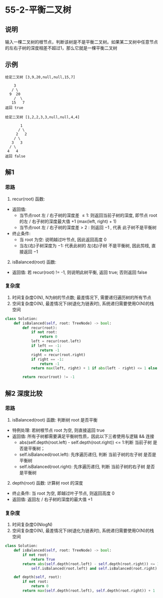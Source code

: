 # 55-2-平衡二叉树

## 说明
输入一棵二叉树的根节点，判断该树是不是平衡二叉树。如果某二叉树中任意节点的左右子树的深度相差不超过1，那么它就是一棵平衡二叉树

## 示例
```
给定二叉树 [3,9,20,null,null,15,7]

    3
   / \
  9  20
    /  \
   15   7
返回 true

给定二叉树 [1,2,2,3,3,null,null,4,4]

       1
      / \
     2   2
    / \
   3   3
  / \
 4   4
返回 false
```

## 解1

### 思路
1. recur(root) 函数:
- 返回值:
  - 当节点root 左 / 右子树的深度差 $\leq 1$: 则返回当前子树的深度, 即节点 root 的左 / 右子树的深度最大值 +1 (max(left, right) + 1)
  - 当节点root 左 / 右子树的深度差 > 2 : 则返回 −1 , 代表 此子树不是平衡树
- 终止条件:
  - 当 root 为空: 说明越过叶节点, 因此返回高度 0 
  - 当左(右)子树深度为 −1: 代表此树的 左(右)子树 不是平衡树, 因此剪枝, 直接返回 −1

2. isBalanced(root) 函数:
- 返回值: 若 recur(root) != -1, 则说明此树平衡, 返回 true; 否则返回 false

### 复杂度
1. 时间复杂度O(N), N为树的节点数; 最差情况下, 需要递归遍历树的所有节点
2. 空间复杂度O(N), 最差情况下(树退化为链表时), 系统递归需要使用O(N)的栈空间

```python
class Solution:
    def isBalanced(self, root: TreeNode) -> bool:
        def recur(root):
            if not root:
                return 0
            left = recur(root.left)
            if left == -1:
                return -1
            right = recur(root.right)
            if right == -1:
                return -1
            return max(left, right) + 1 if abs(left - right) <= 1 else -1

        return recur(root) != -1
```


## 解2 深度比较

### 思路
1. isBalanced(root) 函数: 判断树 root 是否平衡
- 特例处理: 若树根节点 root 为空, 则直接返回 true
- 返回值: 所有子树都需要满足平衡树性质，因此以下三者使用与逻辑 && 连接
  - abs(self.depth(root.left) - self.depth(root.right)) <= 1:判断 当前子树 是否是平衡树；
  - self.isBalanced(root.left): 先序遍历递归, 判断 当前子树的左子树 是否是平衡树
  - self.isBalanced(root.right): 先序遍历递归, 判断 当前子树的右子树 是否是平衡树
2. depth(root) 函数: 计算树 root 的深度
- 终止条件: 当 root 为空, 即越过叶子节点, 则返回高度 0
- 返回值: 返回左 / 右子树的深度的最大值 +1

### 复杂度
1. 时间复杂度O(NlogN)
2. 空间复杂度O(N), 最差情况下(树退化为链表时), 系统递归需要使用O(N)的栈空间

```python
class Solution:
    def isBalanced(self, root: TreeNode) -> bool:
        if not root:
            return True
        return abs(self.depth(root.left) - self.depth(root.right)) <= 1 and \
            self.isBalanced(root.left) and self.isBalanced(root.right)

    def depth(self, root):
        if not root:
            return 0
        return max(self.depth(root.left), self.depth(root.right)) + 1
```